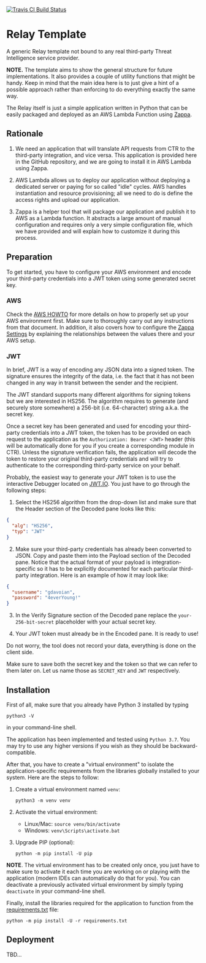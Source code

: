 [![Travis CI Build Status](https://travis-ci.com/CiscoSecurity/tr-05-serverless-relay.svg?branch=develop)](https://travis-ci.com/CiscoSecurity/tr-05-serverless-relay)

# Relay Template

A generic Relay template not bound to any real third-party Threat Intelligence
service provider.

**NOTE.** The template aims to show the general structure for future
implementations. It also provides a couple of utility functions that might be
handy. Keep in mind that the main idea here is to just give a hint of a
possible approach rather than enforcing to do everything exactly the same way.

The Relay itself is just a simple application written in Python that can be
easily packaged and deployed as an AWS Lambda Function using
[Zappa](https://github.com/Miserlou/Zappa).

## Rationale

1. We need an application that will translate API requests from CTR to the
third-party integration, and vice versa. This application is provided here in
the GitHub repository, and we are going to install it in AWS Lambda using Zappa.

2. AWS Lambda allows us to deploy our application without deploying a dedicated
server or paying for so called "idle" cycles. AWS handles instantiation and
resource provisioning; all we need to do is define the access rights and upload
our application.

3. Zappa is a helper tool that will package our application and publish it to
AWS as a Lambda function. It abstracts a large amount of manual configuration
and requires only a very simple configuration file, which we have provided and
will explain how to customize it during this process.

## Preparation

To get started, you have to configure your AWS environment and encode your
third-party credentials into a JWT token using some generated secret key.

### AWS

Check the [AWS HOWTO](aws/HOWTO.md) for more details on how to properly set up
your AWS environment first. Make sure to thoroughly carry out any instructions
from that document. In addition, it also covers how to configure the
[Zappa Settings](zappa_settings.json) by explaining the relationships between
the values there and your AWS setup.

### JWT

In brief, JWT is a way of encoding any JSON data into a signed token. The
signature ensures the integrity of the data, i.e. the fact that it has not been
changed in any way in transit between the sender and the recipient.

The JWT standard supports many different algorithms for signing tokens but we
are interested in HS256. The algorithm requires to generate (and securely store
somewhere) a 256-bit (i.e. 64-character) string a.k.a. the secret key.

Once a secret key has been generated and used for encoding your third-party
credentials into a JWT token, the token has to be provided on each request to
the application as the `Authorization: Bearer <JWT>` header (this will be
automatically done for you if you create a corresponding module in CTR). Unless
the signature verification fails, the application will decode the token to
restore your original third-party credentials and will try to authenticate to
the corresponding third-party service on your behalf.

Probably, the easiest way to generate your JWT token is to use the interactive
Debugger located on [JWT.IO](https://jwt.io/). You just have to go through the
following steps:

1. Select the HS256 algorithm from the drop-down list and make sure that the
Header section of the Decoded pane looks like this:
```json
{
  "alg": "HS256",
  "typ": "JWT"
}
```

2. Make sure your third-party credentials has already been converted to JSON.
Copy and paste them into the Payload section of the Decoded pane. Notice that
the actual format of your payload is integration-specific so it has to be
explicitly documented for each particular third-party integration. Here is an
example of how it may look like:
```json
{
  "username": "gdavoian",
  "password": "4everYoung!"
}
```

3. In the Verify Signature section of the Decoded pane replace the
`your-256-bit-secret` placeholder with your actual secret key.

4. Your JWT token must already be in the Encoded pane. It is ready to use!

Do not worry, the tool does not record your data, everything is done on the
client side.

Make sure to save both the secret key and the token so that we can refer to
them later on. Let us name those as `SECRET_KEY` and `JWT` respectively.

## Installation

First of all, make sure that you already have Python 3 installed by typing
```
python3 -V
```
in your command-line shell.

The application has been implemented and tested using `Python 3.7`. You may try
to use any higher versions if you wish as they should be backward-compatible.

After that, you have to create a "virtual environment" to isolate the
application-specific requirements from the libraries globally installed to your
system. Here are the steps to follow:

1. Create a virtual environment named `venv`:

   `python3 -m venv venv`

2. Activate the virtual environment:
   - Linux/Mac: `source venv/bin/activate`
   - Windows: `venv\Scripts\activate.bat`

3. Upgrade PIP (optional):

   `python -m pip install -U pip`

**NOTE**. The virtual environment has to be created only once, you just have
to make sure to activate it each time you are working on or playing with the
application (modern IDEs can automatically do that for you). You can deactivate
a previously activated virtual environment by simply typing `deactivate` in
your command-line shell.

Finally, install the libraries required for the application to function from
the [requirements.txt](requirements.txt) file:

```
python -m pip install -U -r requirements.txt
```

## Deployment

TBD...
